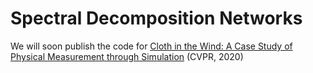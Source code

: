 # Spectral Decomposition Networks 

We will soon publish the code for [Cloth in the Wind: A Case Study of Physical Measurement through Simulation](https://arxiv.org/abs/2003.05065) (CVPR, 2020)

